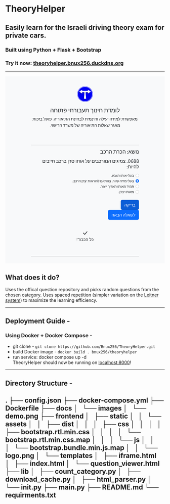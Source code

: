 # **TheoryHelper**
## Easily learn for the Israeli driving theory exam for private cars.
### Built using Python + Flask + Bootstrap
### Try it now: [theoryhelper.bnux256.duckdns.org](https://theoryhelper.bnux256.duckdns.org)
---

![demo image](/docs/images/demo.png)
## What does it do?

 Uses the offical question repository and picks random questions from the chosen category. Uses spaced repetition (simpler variation on the [Leitner system](https://en.wikipedia.org/wiki/Leitner_system)) to maximize the learning efficiency.

---
## Deployment Guide - 
### Using Docker + Docker Compose - 
- git clone - `git clone https://github.com/Bnux256/TheoryHelper.git`
- build Docker image - `docker build . bnux256/theoryhelper`
- run service: docker compose up -d \
TheoryHelper should now be running on [localhost:8000](localhost:8000)!
---
## Directory Structure - 
.
├── config.json
├── docker-compose.yml
├── Dockerfile
├── docs
│   └── images
│       └── demo.png
├── frontend
│   ├── static
│   │   └── assets
│   │       ├── dist
│   │       │   ├── css
│   │       │   │   ├── bootstrap.rtl.min.css
│   │       │   │   └── bootstrap.rtl.min.css.map
│   │       │   └── js
│   │       │       └── bootstrap.bundle.min.js.map
│   │       └── logo.png
│   └── templates
│       ├── iframe.html
│       ├── index.html
│       └── question_viewer.html
├── lib
│   ├── count_category.py
│   ├── download_cache.py
│   ├── html_parser.py
│   └── __init__.py
├── main.py
├── README.md
└── requirments.txt
---
